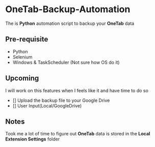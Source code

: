 # OneTab-Backup-Automation

The is **Python** automation script to backup your **OneTab** data

## Pre-requisite

- Python
- Selenium
- Windows & TaskScheduler (Not sure how OS do it)

## Upcoming

I will work on this features when I feels like it and have time to do so

- [] Upload the backup file to your Google Drive
- [] User Input(Local/GoogleDrive)

## Notes

Took me a lot of time to figure out **OneTab** data is stored in the **Local Extension Settings** folder
